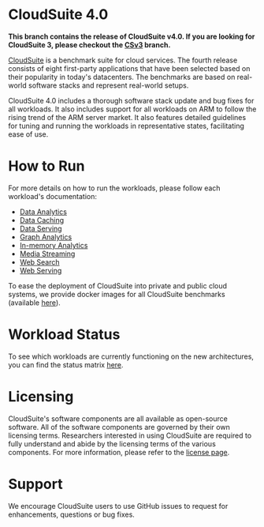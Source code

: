 # CloudSuite 4.0 #

**This branch contains the release of CloudSuite v4.0. If you are looking for CloudSuite 3, please checkout the [CSv3][CSv3] branch.**

[CloudSuite][csp] is a benchmark suite for cloud services. The fourth release consists of eight first-party applications that have been selected based on their popularity in today's datacenters. The benchmarks are based on real-world software stacks and represent real-world setups. 

CloudSuite 4.0 includes a thorough software stack update and bug fixes for all workloads. It also includes support for all workloads on ARM to follow the rising trend of the ARM server market. It also features detailed guidelines for tuning and running the workloads in representative states, facilitating ease of use.

# How to Run #

For more details on how to run the workloads, please follow each workload's documentation:

- [Data Analytics](docs/benchmarks/data-analytics.md)
- [Data Caching](docs/benchmarks/data-caching.md)
- [Data Serving](docs/benchmarks/data-serving.md)
- [Graph Analytics](docs/benchmarks/graph-analytics.md)
- [In-memory Analytics](docs/benchmarks/in-memory-analytics.md)
- [Media Streaming](docs/benchmarks/media-streaming.md)
- [Web Search](docs/benchmarks/web-search.md)
- [Web Serving](docs/benchmarks/web-serving.md)

To ease the deployment of CloudSuite into private and public cloud systems, we provide docker images for all CloudSuite benchmarks 
(available [here][csb]). 

# Workload Status #
To see which workloads are currently functioning on the new architectures, you can find the status matrix [here][status_pg].

# Licensing #

CloudSuite's software components are all available as open-source software. All of the software components are governed by 
their own licensing terms. Researchers interested in using CloudSuite are required to fully understand and abide by the 
licensing terms of the various components. For more information, please refer to the [license page][csl].

# Support #

We encourage CloudSuite users to use GitHub issues to request for enhancements, questions or bug fixes.

[csp]: http://cloudsuite.ch "CloudSuite Page"
[csl]: http://cloudsuite.ch/pages/license/ "CloudSuite License"
[csb]: http://cloudsuite.ch/#download "CloudSuite Benchmarks"
[CSv3]: https://github.com/parsa-epfl/cloudsuite/tree/CSv3 "CloudSuite v3"
[status_pg]: https://github.com/parsa-epfl/cloudsuite/wiki/CloudSuite-4.0-Workload-Status-Matrix
